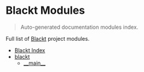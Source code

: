 # Blackt Modules

> Auto-generated documentation modules index.

Full list of [Blackt](#blackt-index) project modules.

- [Blackt Index](#blackt-index)
- [blackt](blackt/index.md#blackt)
    - [\_\_main\_\_](blackt/module.md#__main__)
